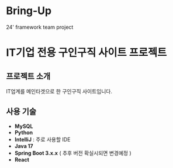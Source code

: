 # Bring-Up
24' framework team project
# IT기업 전용 구인구직 사이트 프로젝트

## 프로젝트 소개
IT업계를 메인타겟으로 한 구인구직 사이트입니다.
## 사용 기술
- **MySQL**
- **Python**
- **IntelliJ** : 주로 사용할 IDE
- **Java 17**
- **Spring Boot 3.x.x** ( 추후 버전 확실시되면 변경예정 )
- **React**